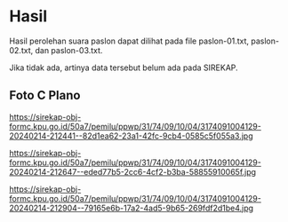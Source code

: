 # Hasil

Hasil perolehan suara paslon dapat dilihat pada file paslon-01.txt, paslon-02.txt, dan paslon-03.txt.

Jika tidak ada, artinya data tersebut belum ada pada SIREKAP.

## Foto C Plano

https://sirekap-obj-formc.kpu.go.id/50a7/pemilu/ppwp/31/74/09/10/04/3174091004129-20240214-212441--82d1ea62-23a1-42fc-9cb4-0585c5f055a3.jpg

https://sirekap-obj-formc.kpu.go.id/50a7/pemilu/ppwp/31/74/09/10/04/3174091004129-20240214-212647--eded77b5-2cc6-4cf2-b3ba-58855910065f.jpg

https://sirekap-obj-formc.kpu.go.id/50a7/pemilu/ppwp/31/74/09/10/04/3174091004129-20240214-212904--79165e6b-17a2-4ad5-9b65-269fdf2d1be4.jpg
